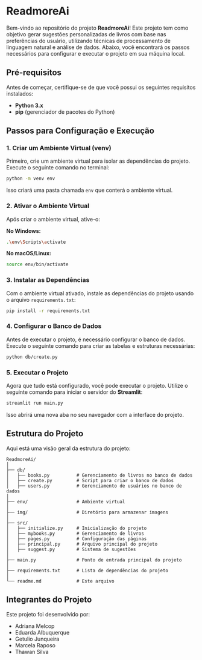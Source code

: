 # ReadmoreAi

Bem-vindo ao repositório do projeto **ReadmoreAi**! Este projeto tem como objetivo gerar sugestões personalizadas de livros com base nas preferências do usuário, utilizando técnicas de processamento de linguagem natural e análise de dados. Abaixo, você encontrará os passos necessários para configurar e executar o projeto em sua máquina local.

## Pré-requisitos

Antes de começar, certifique-se de que você possui os seguintes requisitos instalados:

- **Python 3.x**
- **pip** (gerenciador de pacotes do Python)

## Passos para Configuração e Execução

### 1. Criar um Ambiente Virtual (venv)

Primeiro, crie um ambiente virtual para isolar as dependências do projeto. Execute o seguinte comando no terminal:

```bash
python -m venv env
```

Isso criará uma pasta chamada `env` que conterá o ambiente virtual.

### 2. Ativar o Ambiente Virtual

Após criar o ambiente virtual, ative-o:

**No Windows:**

```bash
.\env\Scripts\activate
```

**No macOS/Linux:**

```bash
source env/bin/activate
```

### 3. Instalar as Dependências

Com o ambiente virtual ativado, instale as dependências do projeto usando o arquivo `requirements.txt`:

```bash
pip install -r requirements.txt
```

### 4. Configurar o Banco de Dados

Antes de executar o projeto, é necessário configurar o banco de dados. Execute o seguinte comando para criar as tabelas e estruturas necessárias:

```bash
python db/create.py
```

### 5. Executar o Projeto

Agora que tudo está configurado, você pode executar o projeto. Utilize o seguinte comando para iniciar o servidor do **Streamlit**:

```bash
streamlit run main.py
```

Isso abrirá uma nova aba no seu navegador com a interface do projeto.

## Estrutura do Projeto

Aqui está uma visão geral da estrutura do projeto:

```
ReadmoreAi/
│
├── db/
│   ├── books.py          # Gerenciamento de livros no banco de dados
│   ├── create.py         # Script para criar o banco de dados
│   ├── users.py          # Gerenciamento de usuários no banco de dados
│
├── env/                  # Ambiente virtual
│
├── img/                  # Diretório para armazenar imagens
│
├── src/
│   ├── initialize.py     # Inicialização do projeto
│   ├── mybooks.py        # Gerenciamento de livros
│   ├── pages.py          # Configuração das páginas
│   ├── principal.py      # Arquivo principal do projeto
│   ├── suggest.py        # Sistema de sugestões
│
├── main.py               # Ponto de entrada principal do projeto
│
├── requirements.txt      # Lista de dependências do projeto
│
└── readme.md             # Este arquivo
```

## Integrantes do Projeto

Este projeto foi desenvolvido por:

- Adriana Melcop
- Eduarda Albuquerque
- Getulio Junqueira
- Marcela Raposo
- Thawan Silva
